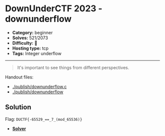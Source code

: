 # DownUnderCTF 2023 - downunderflow

- **Category:** beginner
- **Solves:** 521/2073
- **Difficulty:** 👶
- **Hosting type:** tcp
- **Tags:** Integer underflow

---

> It's important to see things from different perspectives.


Handout files:

- [./publish/downunderflow.c](./publish/downunderflow.c)
- [./publish/downunderflow](./publish/downunderflow)

## Solution

Flag: `DUCTF{-65529_==_7_(mod_65536)}`


- [**Solver**](./solve/solv.py)



